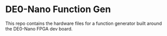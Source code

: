 # DE0-Nano Function Gen
This repo contains the hardware files for a function generator built around the DE0-Nano FPGA dev board.

